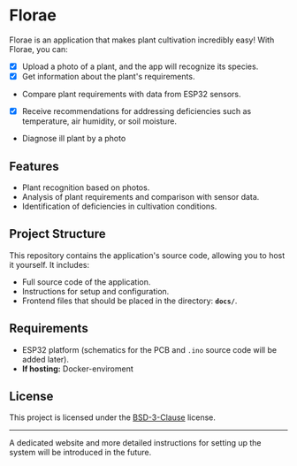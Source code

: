 # Florae

Florae is an application that makes plant cultivation incredibly easy! With Florae, you can:

- [X] Upload a photo of a plant, and the app will recognize its species.
- [X] Get information about the plant's requirements.
- Compare plant requirements with data from ESP32 sensors.
- [X] Receive recommendations for addressing deficiencies such as temperature, air humidity, or soil moisture.
- Diagnose ill plant by a photo

## Features

- Plant recognition based on photos.
- Analysis of plant requirements and comparison with sensor data.
- Identification of deficiencies in cultivation conditions.

## Project Structure

This repository contains the application's source code, allowing you to host it yourself. It includes:

- Full source code of the application.
- Instructions for setup and configuration.
- Frontend files that should be placed in the directory: **`docs/`**.

## Requirements

- ESP32 platform (schematics for the PCB and `.ino` source code will be added later).
- **If hosting:** Docker-enviroment

## License

This project is licensed under the [BSD-3-Clause](./LICENSE) license.

---

A dedicated website and more detailed instructions for setting up the system will be introduced in the future.
